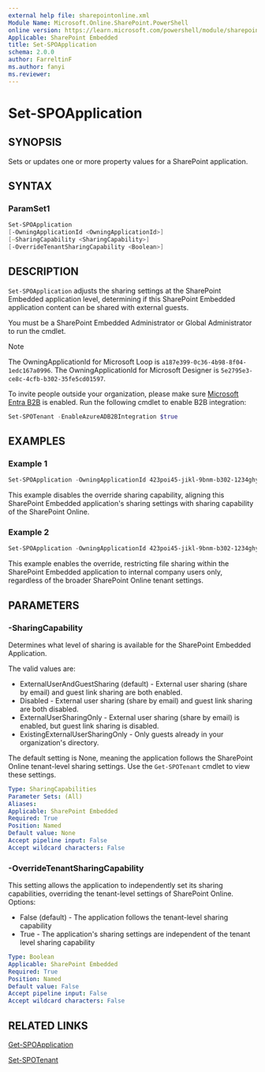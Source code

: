 ```yaml
---
external help file: sharepointonline.xml
Module Name: Microsoft.Online.SharePoint.PowerShell
online version: https://learn.microsoft.com/powershell/module/sharepoint-online/Set-SPOApplication
Applicable: SharePoint Embedded
title: Set-SPOApplication
schema: 2.0.0
author: FarreltinF
ms.author: fanyi
ms.reviewer:
---
```


# Set-SPOApplication

## SYNOPSIS

Sets or updates one or more property values for a SharePoint application.

## SYNTAX

### ParamSet1

```powershell
Set-SPOApplication 
[-OwningApplicationId <OwningApplicationId>] 
[–SharingCapability <SharingCapability>] 
[-OverrideTenantSharingCapability <Boolean>]
```

## DESCRIPTION

`Set-SPOApplication` adjusts the sharing settings at the SharePoint Embedded application level, determining if this SharePoint Embedded application content can be shared with external guests.

You must be a SharePoint Embedded Administrator or Global Administrator to run the cmdlet.
> [!NOTE]   
> The OwningApplicationId for Microsoft Loop is `a187e399-0c36-4b98-8f04-1edc167a0996`.
> The OwningApplicationId for Microsoft Designer is `5e2795e3-ce8c-4cfb-b302-35fe5cd01597`.

To invite people outside your organization, please make sure [Microsoft Entra B2B](https://learn.microsoft.com/en-us/sharepoint/sharepoint-azureb2b-integration) is enabled. Run the following cmdlet to enable B2B integration:

```powershell
Set-SPOTenant -EnableAzureADB2BIntegration $true
```

## EXAMPLES

### Example 1

```powershell
Set-SPOApplication -OwningApplicationId 423poi45-jikl-9bnm-b302-1234ghy56789 -OverrideTenantSharingCapability $false
```

This example disables the override sharing capability, aligning this SharePoint Embedded application's sharing settings with sharing capability of the SharePoint Online.

### Example 2

```powershell
Set-SPOApplication -OwningApplicationId 423poi45-jikl-9bnm-b302-1234ghy56789 -OverrideTenantSharingCapability $true -SharingCapability -Disabled
```

This example enables the override, restricting file sharing within the SharePoint Embedded application to internal company users only, regardless of the broader SharePoint Online tenant settings.

## PARAMETERS

### -SharingCapability

Determines what level of sharing is available for the SharePoint Embedded Application.

The valid values are:  

- ExternalUserAndGuestSharing (default) - External user sharing (share by email) and guest link sharing are both enabled.
- Disabled - External user sharing (share by email) and guest link sharing are both disabled.
- ExternalUserSharingOnly - External user sharing (share by email) is enabled, but guest link sharing is disabled.
- ExistingExternalUserSharingOnly - Only guests already in your organization's directory.

The default setting is None, meaning the application follows the SharePoint Online tenant-level sharing settings. Use the `Get-SPOTenant` cmdlet to view these settings.

```yaml
Type: SharingCapabilities
Parameter Sets: (All)
Aliases:
Applicable: SharePoint Embedded
Required: True
Position: Named
Default value: None
Accept pipeline input: False
Accept wildcard characters: False
```



### -OverrideTenantSharingCapability

This setting allows the application to independently set its sharing capabilities, overriding the tenant-level settings of SharePoint Online. Options:

- False (default) - The application follows the tenant-level sharing capability
- True - The application's sharing settings are independent of the tenant level sharing capability

```yaml
Type: Boolean
Applicable: SharePoint Embedded
Required: True
Position: Named
Default value: False
Accept pipeline input: False
Accept wildcard characters: False
```


## RELATED LINKS

[Get-SPOApplication](Get-SPOApplication.md)

[Set-SPOTenant](set-spotenant.md)
